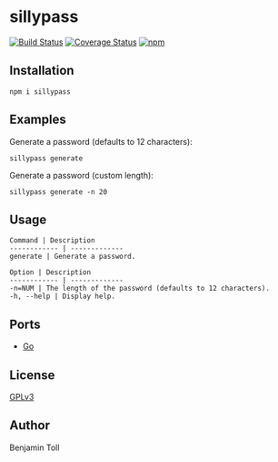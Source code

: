 # sillypass

[![Build Status](https://travis-ci.org/btoll/sillypass.svg?branch=master)](https://travis-ci.org/btoll/sillypass)
[![Coverage Status](https://coveralls.io/repos/github/btoll/sillypass/badge.svg?branch=master)](https://coveralls.io/github/btoll/sillypass?branch=master)
[![npm](https://img.shields.io/npm/v/sillypass.svg)](https://www.npmjs.com/package/sillypass)

## Installation

`npm i sillypass`

## Examples

Generate a password (defaults to 12 characters):

    sillypass generate

Generate a password (custom length):

    sillypass generate -n 20

## Usage

    Command | Description
    ------------ | -------------
    generate | Generate a password.

    Option | Description
    ------------ | -------------
    -n=NUM | The length of the password (defaults to 12 characters).
    -h, --help | Display help.

## Ports

- [Go][golang]

## License

[GPLv3](COPYING)

## Author

Benjamin Toll

[golang]: https://github.com/btoll/sillypass

